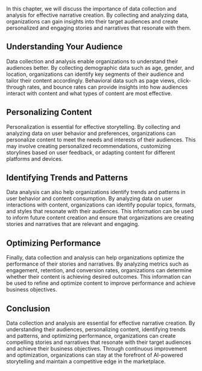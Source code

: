 

In this chapter, we will discuss the importance of data collection and analysis for effective narrative creation. By collecting and analyzing data, organizations can gain insights into their target audiences and create personalized and engaging stories and narratives that resonate with them.

Understanding Your Audience
---------------------------

Data collection and analysis enable organizations to understand their audiences better. By collecting demographic data such as age, gender, and location, organizations can identify key segments of their audience and tailor their content accordingly. Behavioral data such as page views, click-through rates, and bounce rates can provide insights into how audiences interact with content and what types of content are most effective.

Personalizing Content
---------------------

Personalization is essential for effective storytelling. By collecting and analyzing data on user behavior and preferences, organizations can personalize content to meet the needs and interests of their audiences. This may involve creating personalized recommendations, customizing storylines based on user feedback, or adapting content for different platforms and devices.

Identifying Trends and Patterns
-------------------------------

Data analysis can also help organizations identify trends and patterns in user behavior and content consumption. By analyzing data on user interactions with content, organizations can identify popular topics, formats, and styles that resonate with their audiences. This information can be used to inform future content creation and ensure that organizations are creating stories and narratives that are relevant and engaging.

Optimizing Performance
----------------------

Finally, data collection and analysis can help organizations optimize the performance of their stories and narratives. By analyzing metrics such as engagement, retention, and conversion rates, organizations can determine whether their content is achieving desired outcomes. This information can be used to refine and optimize content to improve performance and achieve business objectives.

Conclusion
----------

Data collection and analysis are essential for effective narrative creation. By understanding their audiences, personalizing content, identifying trends and patterns, and optimizing performance, organizations can create compelling stories and narratives that resonate with their target audiences and achieve their business objectives. Through continuous improvement and optimization, organizations can stay at the forefront of AI-powered storytelling and maintain a competitive edge in the marketplace.
